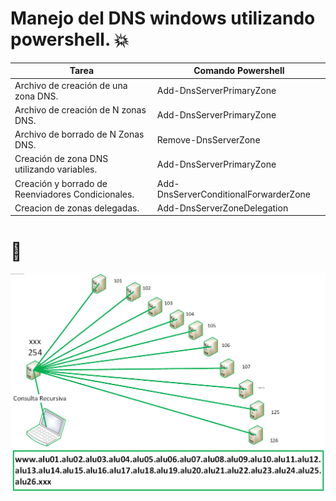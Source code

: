 # Manejo del DNS windows utilizando powershell. :collision: 


Tarea| Comando Powershell
----------------| ----------------
Archivo de creación de una zona DNS.              | Add-DnsServerPrimaryZone 
Archivo de creación de N zonas DNS.               | Add-DnsServerPrimaryZone 
Archivo de borrado de N Zonas DNS.                | Remove-DnsServerZone
Creación de zona DNS utilizando variables.        | Add-DnsServerPrimaryZone 
Creación y borrado de Reenviadores Condicionales. | Add-DnsServerConditionalForwarderZone
Creacion de zonas delegadas.                      | Add-DnsServerZoneDelegation
  
 # :toolbox:

![Tarea de zonas delegadas DNS](/images/DNSZonasDelegadas1.PNG)

